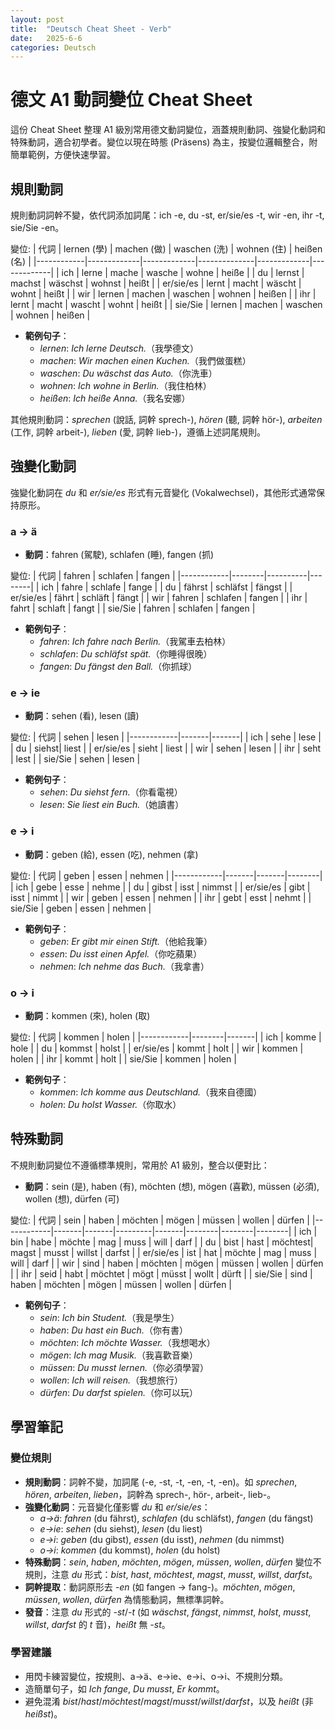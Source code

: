 ```yaml
---
layout: post
title:  "Deutsch Cheat Sheet - Verb"
date:   2025-6-6
categories: Deutsch
---
```


<!-- 流量追蹤 -->
<script src="{{ '/assets/js/momo-script.js' | relative_url }}"></script>


# 德文 A1 動詞變位 Cheat Sheet

這份 Cheat Sheet 整理 A1 級別常用德文動詞變位，涵蓋規則動詞、強變化動詞和特殊動詞，適合初學者。變位以現在時態 (Präsens) 為主，按變位邏輯整合，附簡單範例，方便快速學習。

## 規則動詞
規則動詞詞幹不變，依代詞添加詞尾：ich -e, du -st, er/sie/es -t, wir -en, ihr -t, sie/Sie -en。

變位: | 代詞       | lernen (學) | machen (做) | waschen (洗) | wohnen (住) | heißen (名) |
|------------|-------------|-------------|--------------|-------------|-------------|
| ich        | lerne       | mache       | wasche       | wohne       | heiße       |
| du         | lernst      | machst      | wäschst      | wohnst      | heißt       |
| er/sie/es  | lernt       | macht       | wäscht       | wohnt       | heißt       |
| wir        | lernen      | machen      | waschen      | wohnen      | heißen      |
| ihr        | lernt       | macht       | wascht       | wohnt       | heißt       |
| sie/Sie    | lernen      | machen      | waschen      | wohnen      | heißen      |

- **範例句子**：
  - *lernen*: *Ich lerne Deutsch.*（我學德文）
  - *machen*: *Wir machen einen Kuchen.*（我們做蛋糕）
  - *waschen*: *Du wäschst das Auto.*（你洗車）
  - *wohnen*: *Ich wohne in Berlin.*（我住柏林）
  - *heißen*: *Ich heiße Anna.*（我名安娜）

其他規則動詞：*sprechen* (說話, 詞幹 sprech-), *hören* (聽, 詞幹 hör-), *arbeiten* (工作, 詞幹 arbeit-), *lieben* (愛, 詞幹 lieb-)，遵循上述詞尾規則。

## 強變化動詞
強變化動詞在 *du* 和 *er/sie/es* 形式有元音變化 (Vokalwechsel)，其他形式通常保持原形。

### a → ä
- **動詞**：fahren (駕駛), schlafen (睡), fangen (抓)

變位: | 代詞       | fahren | schlafen | fangen |
|------------|--------|----------|--------|
| ich        | fahre  | schlafe  | fange  |
| du         | fährst | schläfst | fängst |
| er/sie/es  | fährt  | schläft  | fängt  |
| wir        | fahren | schlafen | fangen |
| ihr        | fahrt  | schlaft  | fangt  |
| sie/Sie    | fahren | schlafen | fangen |

- **範例句子**：
  - *fahren*: *Ich fahre nach Berlin.*（我駕車去柏林）
  - *schlafen*: *Du schläfst spät.*（你睡得很晚）
  - *fangen*: *Du fängst den Ball.*（你抓球）

### e → ie
- **動詞**：sehen (看), lesen (讀)

變位: | 代詞       | sehen | lesen |
|------------|-------|-------|
| ich        | sehe  | lese  |
| du         | siehst| liest |
| er/sie/es  | sieht | liest |
| wir        | sehen | lesen |
| ihr        | seht  | lest  |
| sie/Sie    | sehen | lesen |

- **範例句子**：
  - *sehen*: *Du siehst fern.*（你看電視）
  - *lesen*: *Sie liest ein Buch.*（她讀書）

### e → i
- **動詞**：geben (給), essen (吃), nehmen (拿)

變位: | 代詞       | geben | essen | nehmen |
|------------|-------|-------|--------|
| ich        | gebe  | esse  | nehme  |
| du         | gibst | isst  | nimmst |
| er/sie/es  | gibt  | isst  | nimmt  |
| wir        | geben | essen | nehmen |
| ihr        | gebt  | esst  | nehmt  |
| sie/Sie    | geben | essen | nehmen |

- **範例句子**：
  - *geben*: *Er gibt mir einen Stift.*（他給我筆）
  - *essen*: *Du isst einen Apfel.*（你吃蘋果）
  - *nehmen*: *Ich nehme das Buch.*（我拿書）

### o → i
- **動詞**：kommen (來), holen (取)

變位: | 代詞       | kommen | holen |
|------------|--------|-------|
| ich        | komme  | hole  |
| du         | kommst | holst |
| er/sie/es  | kommt  | holt  |
| wir        | kommen | holen |
| ihr        | kommt  | holt  |
| sie/Sie    | kommen | holen |

- **範例句子**：
  - *kommen*: *Ich komme aus Deutschland.*（我來自德國）
  - *holen*: *Du holst Wasser.*（你取水）

## 特殊動詞
不規則動詞變位不遵循標準規則，常用於 A1 級別，整合以便對比：

- **動詞**：sein (是), haben (有), möchten (想), mögen (喜歡), müssen (必須), wollen (想), dürfen (可)

變位: | 代詞       | sein  | haben | möchten | mögen | müssen | wollen | dürfen |
|------------|-------|-------|---------|-------|--------|--------|--------|
| ich        | bin   | habe  | möchte  | mag   | muss   | will   | darf   |
| du         | bist  | hast  | möchtest| magst | musst  | willst | darfst |
| er/sie/es  | ist   | hat   | möchte  | mag   | muss   | will   | darf   |
| wir        | sind  | haben | möchten | mögen | müssen | wollen | dürfen |
| ihr        | seid  | habt  | möchtet | mögt  | müsst  | wollt  | dürft  |
| sie/Sie    | sind  | haben | möchten | mögen | müssen | wollen | dürfen |

- **範例句子**：
  - *sein*: *Ich bin Student.*（我是學生）
  - *haben*: *Du hast ein Buch.*（你有書）
  - *möchten*: *Ich möchte Wasser.*（我想喝水）
  - *mögen*: *Ich mag Musik.*（我喜歡音樂）
  - *müssen*: *Du musst lernen.*（你必須學習）
  - *wollen*: *Ich will reisen.*（我想旅行）
  - *dürfen*: *Du darfst spielen.*（你可以玩）

## 學習筆記

### 變位規則
- **規則動詞**：詞幹不變，加詞尾 (-e, -st, -t, -en, -t, -en)。如 *sprechen*, *hören*, *arbeiten*, *lieben*，詞幹為 sprech-, hör-, arbeit-, lieb-。
- **強變化動詞**：元音變化僅影響 *du* 和 *er/sie/es*：
  - *a→ä*: *fahren* (du fährst), *schlafen* (du schläfst), *fangen* (du fängst)
  - *e→ie*: *sehen* (du siehst), *lesen* (du liest)
  - *e→i*: *geben* (du gibst), *essen* (du isst), *nehmen* (du nimmst)
  - *o→i*: *kommen* (du kommst), *holen* (du holst)
- **特殊動詞**：*sein*, *haben*, *möchten*, *mögen*, *müssen*, *wollen*, *dürfen* 變位不規則，注意 *du* 形式：*bist*, *hast*, *möchtest*, *magst*, *musst*, *willst*, *darfst*。
- **詞幹提取**：動詞原形去 *-en* (如 fangen → fang-)。*möchten*, *mögen*, *müssen*, *wollen*, *dürfen* 為情態動詞，無標準詞幹。
- **發音**：注意 *du* 形式的 *-st*/*-t* (如 *wäschst*, *fängst*, *nimmst*, *holst*, *musst*, *willst*, *darfst* 的 *t* 音)，*heißt* 無 *-st*。

### 學習建議
- 用閃卡練習變位，按規則、a→ä、e→ie、e→i、o→i、不規則分類。
- 造簡單句子，如 *Ich fange*, *Du musst*, *Er kommt*。
- 避免混淆 *bist*/*hast*/*möchtest*/*magst*/*musst*/*willst*/*darfst*，以及 *heißt* (非 *heißst*)。